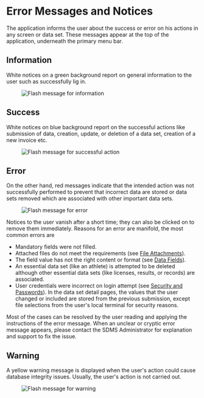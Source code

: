 # Error Messages and Notices

The application informs the user about the success or error on his actions in any screen or data set. These messages appear at the top of the application, underneath the primary menu bar.

## Information

White notices on a green background report on general information to the user such as successfully lig in.

<figure>
    <img src="_img/inline/flash-message-info.png" alt="Flash message for information" class="screenshot" >
</figure>

## Success

White notices on blue background report on the successful actions like submission of data, creation, update, or deletion of a data set, creation of a new invoice etc.

<figure>
    <img src="_img/inline/flash-message-success.png" alt="Flash message for successful action" class="screenshot" >
</figure>

## Error

On the other hand, red messages indicate that the intended action was not successfully performed to prevent that incorrect data are stored or data sets removed which are associated with other important data sets.

<figure>
    <img src="_img/inline/flash-message-error.png" alt="Flash message for error" class="screenshot">
</figure>

Notices to the user vanish after a short time; they can also be clicked on to remove them immediately.
Reasons for an error are manifold, the most common errors are

- Mandatory fields were not filled.
- Attached files do not meet the requirements (see [File Attachments](layout-and-functionalities/file-attachments.md)).
- The field value has not the right content or format (see [Data Fields](layout-and-functionalities/data-fields.md)).
- An essential data set (like an athlete) is attempted to be deleted although other essential data sets (like licenses, results, or records) are associated.
- User credentials were incorrect on login attempt (see [Security and Passwords](layout-and-functionalities/access.md#security-and-passwords)).
  In the data set detail pages, the values that the user changed or included are stored from the previous submission, except file selections from the user's local terminal for security reasons.

Most of the cases can be resolved by the user reading and applying the instructions of the error message. When an unclear or cryptic error message appears, please contact the SDMS Administrator for explanation and support to fix the issue.

## Warning

A yellow warning message is displayed when the user's action could cause database integrity issues. Usually, the user's action is not carried out.

<figure>
    <img src="_img/inline/flash-message-warning.png" alt="Flash message for warning" class="screenshot">
</figure>
